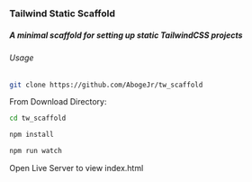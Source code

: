 ### Tailwind Static Scaffold

##### A minimal scaffold for setting up static TailwindCSS projects

###### Usage

```bash
git clone https://github.com/AbogeJr/tw_scaffold
```

From Download Directory:

```bash
cd tw_scaffold
```

```bash
npm install
```

```bash
npm run watch
```

Open Live Server to view index.html

